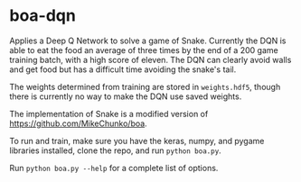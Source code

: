 # boa-dqn

Applies a Deep Q Network to solve a game of Snake. Currently the DQN is able to eat the food an average of three times by the end of a 200 game training batch, with a high score of eleven. The DQN can clearly avoid walls and get food but has a difficult time avoiding the snake's tail.

The weights determined from training are stored in `weights.hdf5`, though there is currently no way to make the DQN use saved weights.

The implementation of Snake is a modified version of https://github.com/MikeChunko/boa.

To run and train, make sure you have the keras, numpy, and pygame libraries installed, clone the repo, and run `python boa.py`.

Run `python boa.py --help` for a complete list of options.
